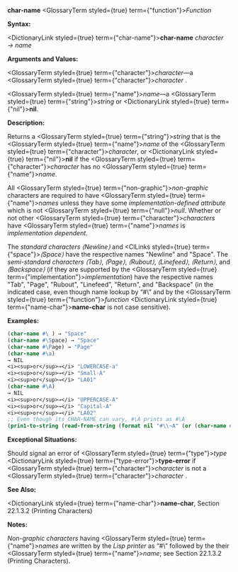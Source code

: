 **char-name** <GlossaryTerm styled={true} term={"function"}><i>Function</i></GlossaryTerm> 



**Syntax:** 



<DictionaryLink styled={true} term={"char-name"}><b>char-name</b></DictionaryLink> *character → name* 



**Arguments and Values:** 



<GlossaryTerm styled={true} term={"character"}><i>character</i></GlossaryTerm>—a <GlossaryTerm styled={true} term={"character"}><i>character</i></GlossaryTerm> . 



<GlossaryTerm styled={true} term={"name"}><i>name</i></GlossaryTerm>—a <GlossaryTerm styled={true} term={"string"}><i>string</i></GlossaryTerm> or <DictionaryLink styled={true} term={"nil"}><b>nil</b></DictionaryLink>. 



**Description:** 



Returns a <GlossaryTerm styled={true} term={"string"}><i>string</i></GlossaryTerm> that is the <GlossaryTerm styled={true} term={"name"}><i>name</i></GlossaryTerm> of the <GlossaryTerm styled={true} term={"character"}><i>character</i></GlossaryTerm>, or <DictionaryLink styled={true} term={"nil"}><b>nil</b></DictionaryLink> if the <GlossaryTerm styled={true} term={"character"}><i>character</i></GlossaryTerm> has no <GlossaryTerm styled={true} term={"name"}><i>name</i></GlossaryTerm>. 



All <GlossaryTerm styled={true} term={"non-graphic"}><i>non-graphic</i></GlossaryTerm> characters are required to have <GlossaryTerm styled={true} term={"name"}><i>names</i></GlossaryTerm> unless they have some *implementation-defined attribute* which is not <GlossaryTerm styled={true} term={"null"}><i>null</i></GlossaryTerm>. Whether or not other <GlossaryTerm styled={true} term={"character"}><i>characters</i></GlossaryTerm> have <GlossaryTerm styled={true} term={"name"}><i>names</i></GlossaryTerm> is *implementation dependent*. 



The *standard characters ⟨Newline⟩* and <ClLinks styled={true} term={"space"}><i>⟨Space⟩</i></ClLinks> have the respective names "Newline" and "Space". The *semi-standard characters ⟨Tab⟩*, *⟨Page⟩*, *⟨Rubout⟩*, *⟨Linefeed⟩*, *⟨Return⟩*, and *⟨Backspace⟩* (if they are supported by the <GlossaryTerm styled={true} term={"implementation"}><i>implementation</i></GlossaryTerm>) have the respective names "Tab", "Page", "Rubout", "Linefeed", "Return", and "Backspace" (in the indicated case, even though name lookup by “#\” and by the <GlossaryTerm styled={true} term={"function"}><i>function</i></GlossaryTerm> <DictionaryLink styled={true} term={"name-char"}><b>name-char</b></DictionaryLink> is not case sensitive). 



**Examples:**
```lisp
(char-name #\ ) → "Space" 
(char-name #\Space) → "Space" 
(char-name #\Page) → "Page" 
(char-name #\a) 
→ NIL 
<i><sup>or</sup>→</i> "LOWERCASE-a" 
<i><sup>or</sup>→</i> "Small-A" 
<i><sup>or</sup>→</i> "LA01" 
(char-name #\A) 
→ NIL 
<i><sup>or</sup>→</i> "UPPERCASE-A" 
<i><sup>or</sup>→</i> "Capital-A" 
<i><sup>or</sup>→</i> "LA02" 
;; Even though its CHAR-NAME can vary, #\A prints as #\A 
(prin1-to-string (read-from-string (format nil "#\\~A" (or (char-name #\A) "A")))) → "#\\A" 


```
**Exceptional Situations:** 



Should signal an error of <GlossaryTerm styled={true} term={"type"}><i>type</i></GlossaryTerm> <DictionaryLink styled={true} term={"type-error"}><b>type-error</b></DictionaryLink> if <GlossaryTerm styled={true} term={"character"}><i>character</i></GlossaryTerm> is not a <GlossaryTerm styled={true} term={"character"}><i>character</i></GlossaryTerm> . 



**See Also:** 



<DictionaryLink styled={true} term={"name-char"}><b>name-char</b></DictionaryLink>, Section 22.1.3.2 (Printing Characters) 



**Notes:** 



*Non-graphic characters* having <GlossaryTerm styled={true} term={"name"}><i>names</i></GlossaryTerm> are written by the *Lisp printer* as “#\” followed by the their <GlossaryTerm styled={true} term={"name"}><i>name</i></GlossaryTerm>; see Section 22.1.3.2 (Printing Characters). 



